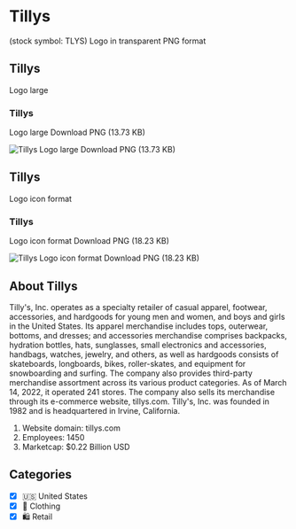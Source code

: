 # Tillys
 (stock symbol: TLYS) Logo in transparent PNG format

## Tillys
 Logo large

### Tillys
 Logo large Download PNG (13.73 KB)

![Tillys
 Logo large Download PNG (13.73 KB)](/img/orig/TLYS_BIG-2f03ae69.png)

## Tillys
 Logo icon format

### Tillys
 Logo icon format Download PNG (18.23 KB)

![Tillys
 Logo icon format Download PNG (18.23 KB)](/img/orig/TLYS-7b2b2f32.png)

## About Tillys


Tilly's, Inc. operates as a specialty retailer of casual apparel, footwear, accessories, and hardgoods for young men and women, and boys and girls in the United States. Its apparel merchandise includes tops, outerwear, bottoms, and dresses; and accessories merchandise comprises backpacks, hydration bottles, hats, sunglasses, small electronics and accessories, handbags, watches, jewelry, and others, as well as hardgoods consists of skateboards, longboards, bikes, roller-skates, and equipment for snowboarding and surfing. The company also provides third-party merchandise assortment across its various product categories. As of March 14, 2022, it operated 241 stores. The company also sells its merchandise through its e-commerce website, tillys.com. Tilly's, Inc. was founded in 1982 and is headquartered in Irvine, California.

1. Website domain: tillys.com
2. Employees: 1450
3. Marketcap: $0.22 Billion USD


## Categories
- [x] 🇺🇸 United States
- [x] 👚 Clothing
- [x] 🛍️ Retail
